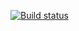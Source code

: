 [![Build status](https://ci.appveyor.com/api/projects/status/vor1leuno89oaqb8/branch/master?svg=true)](https://ci.appveyor.com/project/SenselessObsessed/oldest-env/branch/master)
